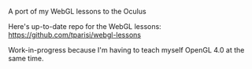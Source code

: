 A port of my WebGL lessons to the Oculus

Here's up-to-date repo for the WebGL lessons:
https://github.com/tparisi/webgl-lessons

Work-in-progress because I'm having to teach myself OpenGL 4.0 at the same time.